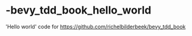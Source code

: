 # -bevy_tdd_book_hello_world
'Hello world' code for https://github.com/richelbilderbeek/bevy_tdd_book
